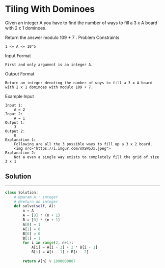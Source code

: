 <h1>Tiling With Dominoes</h1>

<p>
Given an integer A you have to find the number of ways to fill a 3 x A board with 2 x 1 dominoes.

Return the answer modulo 109 + 7 .
Problem Constraints

    1 <= A <= 10^5
Input Format
    
    First and only argument is an integer A.
Output Format
    
    Return an integer denoting the number of ways to fill a 3 x A board with 2 x 1 dominoes with modulo 109 + 7.
Example Input

    Input 1:
        A = 2
    Input 2:
        A = 1
    Output 1:
        3
    Output 2:
        0
    Explanation 1:
        Following are all the 3 possible ways to fill up a 3 x 2 board.
        <img src="https://i.imgur.com/sXSWpJx.jpeg">
    Explanation 2:
        Not a even a single way exists to completely fill the grid of size 3 x 1

<h2>Solution</h2>

***

```python
class Solution:
    # @param A : integer
    # @return an integer
    def solve(self, A):
        n = A
        A = [0] * (n + 1) 
        B = [0] * (n + 1) 
        A[0] = 1
        A[1] = 0
        B[0] = 0
        B[1] = 1
        for i in range(2, n+1): 
            A[i] = A[i - 2] + 2 * B[i - 1] 
            B[i] = A[i - 1] + B[i - 2] 
          
        return A[n] % 1000000007
```